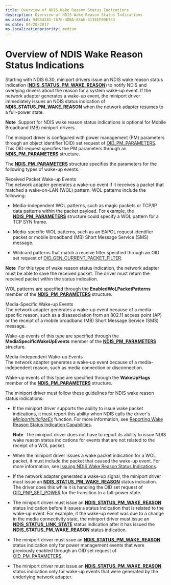```yaml
---
title: Overview of NDIS Wake Reason Status Indications
description: Overview of NDIS Wake Reason Status Indications
ms.assetid: 94B54281-7A7E-4DBA-85AE-313EEF09E733
ms.date: 04/20/2017
ms.localizationpriority: medium
---
```


# Overview of NDIS Wake Reason Status Indications


Starting with NDIS 6.30, miniport drivers issue an NDIS wake reason status indication ([**NDIS\_STATUS\_PM\_WAKE\_REASON**](https://docs.microsoft.com/windows-hardware/drivers/network/ndis-status-pm-wake-reason)) to notify NDIS and overlying drivers about the reason for a system wake-up event. If the network adapter generates a wake-up event, the miniport driver immediately issues an NDIS status indication of **NDIS\_STATUS\_PM\_WAKE\_REASON** when the network adapter resumes to a full-power state.

**Note**  Support for NDIS wake reason status indications is optional for Mobile Broadband (MB) miniport drivers.

 

The miniport driver is configured with power management (PM) parameters through an object identifier (OID) set request of [OID\_PM\_PARAMETERS](https://docs.microsoft.com/windows-hardware/drivers/network/oid-pm-parameters). This OID request specifies the PM parameters through an [**NDIS\_PM\_PARAMETERS**](https://docs.microsoft.com/windows-hardware/drivers/ddi/ntddndis/ns-ntddndis-_ndis_pm_parameters) structure.

The [**NDIS\_PM\_PARAMETERS**](https://docs.microsoft.com/windows-hardware/drivers/ddi/ntddndis/ns-ntddndis-_ndis_pm_parameters) structure specifies the parameters for the following types of wake-up events.

<a href="" id="received-packet-wake-up-events"></a>Received Packet Wake-up Events  
The network adapter generates a wake-up event if it receives a packet that matched a wake-on-LAN (WOL) pattern. WOL patterns include the following:

-   Media-independent WOL patterns, such as magic packets or TCP/IP data patterns within the packet payload. For example, the [**NDIS\_PM\_PARAMETERS**](https://docs.microsoft.com/windows-hardware/drivers/ddi/ntddndis/ns-ntddndis-_ndis_pm_parameters) structure could specify a WOL pattern for a TCP SYN frame.

-   Media-specific WOL patterns, such as an EAPOL request identifier packet or mobile broadband (MB) Short Message Service (SMS) message.

-   Wildcard patterns that match a receive filter specified through an OID set request of [OID\_GEN\_CURRENT\_PACKET\_FILTER](https://docs.microsoft.com/windows-hardware/drivers/network/oid-gen-current-packet-filter).

**Note**  For this type of wake reason status indication, the network adapter must be able to save the received packet. The driver must return the received packet within the status indication.

 

WOL patterns are specified through the **EnabledWoLPacketPatterns** member of the [**NDIS\_PM\_PARAMETERS**](https://docs.microsoft.com/windows-hardware/drivers/ddi/ntddndis/ns-ntddndis-_ndis_pm_parameters) structure.

<a href="" id="media-specific-wake-up-events"></a>Media-Specific Wake-up Events  
The network adapter generates a wake-up event because of a media-specific reason, such as a disassociation from an 802.11 access point (AP) or the receipt of a mobile broadband (MB) Short Message Service (SMS) message.

Wake-up events of this type are specified through the **MediaSpecificWakeUpEvents** member of the [**NDIS\_PM\_PARAMETERS**](https://docs.microsoft.com/windows-hardware/drivers/ddi/ntddndis/ns-ntddndis-_ndis_pm_parameters) structure.

<a href="" id="media-independent-wake-up-events"></a>Media-Independent Wake-up Events  
The network adapter generates a wake-up event because of a media-independent reason, such as media connection or disconnection.

Wake-up events of this type are specified through the **WakeUpFlags** member of the [**NDIS\_PM\_PARAMETERS**](https://docs.microsoft.com/windows-hardware/drivers/ddi/ntddndis/ns-ntddndis-_ndis_pm_parameters) structure.

The miniport driver must follow these guidelines for NDIS wake reason status indications:

-   If the miniport driver supports the ability to issue wake packet indications, it must report this ability when NDIS calls the driver's [*MiniportInitializeEx*](https://docs.microsoft.com/windows-hardware/drivers/ddi/ndis/nc-ndis-miniport_initialize) function. For more information, see [Reporting Wake Reason Status Indication Capabilities](reporting-wake-reason-status-indication-capabilities.md).

    **Note**  The miniport driver does not have to report its ability to issue NDIS wake reason status indications for events that are not related to the receipt of a WOL packet.

     

-   When the miniport driver issues a wake packet indication for a WOL packet, it must include the packet that caused the wake-up event. For more information, see [Issuing NDIS Wake Reason Status Indications](issuing-ndis-wake-reason-indications.md).

-   If the network adapter generated a wake-up signal, the miniport driver must issue an [**NDIS\_STATUS\_PM\_WAKE\_REASON**](https://docs.microsoft.com/windows-hardware/drivers/network/ndis-status-pm-wake-reason) status indication. The driver does this while it is handling the OID set request of [OID\_PNP\_SET\_POWER](https://docs.microsoft.com/windows-hardware/drivers/network/oid-pnp-set-power) for the transition to a full-power state.

-   The miniport driver must issue an [**NDIS\_STATUS\_PM\_WAKE\_REASON**](https://docs.microsoft.com/windows-hardware/drivers/network/ndis-status-pm-wake-reason) status indication before it issues a status indication that is related to the wake-up event. For example, if the wake-up event was due to a change in the media connectivity state, the miniport driver must issue an [**NDIS\_STATUS\_LINK\_STATE**](https://docs.microsoft.com/windows-hardware/drivers/network/ndis-status-link-state) status indication after it has issued the **NDIS\_STATUS\_PM\_WAKE\_REASON** status indication.

-   The miniport driver must ssue an [**NDIS\_STATUS\_PM\_WAKE\_REASON**](https://docs.microsoft.com/windows-hardware/drivers/network/ndis-status-pm-wake-reason) status indication only for power management events that were previously enabled through an OID set request of [OID\_PM\_PARAMETERS](https://docs.microsoft.com/windows-hardware/drivers/network/oid-pm-parameters).

-   The miniport driver must issue an [**NDIS\_STATUS\_PM\_WAKE\_REASON**](https://docs.microsoft.com/windows-hardware/drivers/network/ndis-status-pm-wake-reason) status indication only for wake-up events that were generated by the underlying network adapter.

 

 





